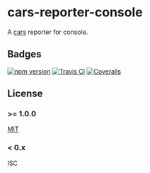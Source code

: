 cars-reporter-console
==============================================================================

A [cars](https://github.com/bouzuya/cars) reporter for console.

## Badges

[![npm version][npm-badge-url]][npm-url]
[![Travis CI][travisci-badge-url]][travisci-url]
[![Coveralls][coveralls-badge-url]][coveralls-url]

[coveralls-badge-url]: https://img.shields.io/coveralls/github/bouzuya/cars-reporter-console.svg
[coveralls-url]: https://coveralls.io/github/bouzuya/cars-reporter-console
[npm-badge-url]: https://img.shields.io/npm/v/bouzuya/cars-reporter-console.svg
[npm-url]: https://www.npmjs.com/package/@bouzuya/cars-reporter-console
[travisci-badge-url]: https://img.shields.io/travis/bouzuya/cars-reporter-console.svg
[travisci-url]: https://travis-ci.org/bouzuya/cars-reporter-console

## License

### >= 1.0.0

[MIT](LICENSE)

### < 0.x

ISC
